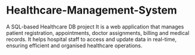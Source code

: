 # Healthcare-Management-System
A SQL-based Healthcare DB project 
It is a web application that manages patient registration, appointments, doctor assignments, billing and medical records. It helps hospital staff to access and update data in real-time, ensuring efficient and organised healthcare operations.
